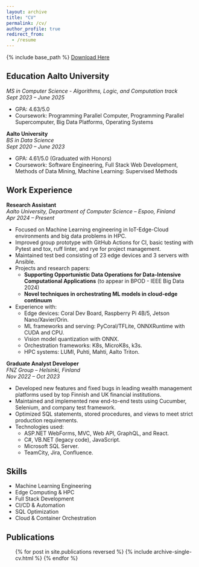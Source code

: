 ```yaml
---
layout: archive
title: "CV"
permalink: /cv/
author_profile: true
redirect_from:
  - /resume
---
```


{% include base_path %}
[Download Here](https://nguu0123.github.io/files/Anh-Dung_Nguyen_CV.pdf)

## Education **Aalto University**

_MS in Computer Science - Algorithms, Logic, and Computation track_  
_Sept 2023 – June 2025_

- GPA: 4.63/5.0
- Coursework: Programming Parallel Computer, Programming Parallel Supercomputer, Big Data Platforms, Operating Systems

**Aalto University**  
_BS in Data Science_  
_Sept 2020 – June 2023_

- GPA: 4.61/5.0 (Graduated with Honors)
- Coursework: Software Engineering, Full Stack Web Development, Methods of Data Mining, Machine Learning: Supervised Methods

## Work Experience

**Research Assistant**  
_Aalto University, Department of Computer Science – Espoo, Finland_  
_Apr 2024 – Present_

- Focused on Machine Learning engineering in IoT-Edge-Cloud environments and big data problems in HPC.
- Improved group prototype with GitHub Actions for CI, basic testing with Pytest and tox, ruff linter, and rye for project management.
- Maintained test bed consisting of 23 edge devices and 3 servers with Ansible.
- Projects and research papers:
  - **Supporting Opportunistic Data Operations for Data-Intensive Computational Applications** (to appear in BPOD - IEEE Big Data 2024)
  - **Novel techniques in orchestrating ML models in cloud-edge continuum**
- Experience with:
  - Edge devices: Coral Dev Board, Raspberry Pi 4B/5, Jetson Nano/Xavier/Orin.
  - ML frameworks and serving: PyCoral/TFLite, ONNXRuntime with CUDA and CPU.
  - Vision model quantization with ONNX.
  - Orchestration frameworks: K8s, MicroK8s, k3s.
  - HPC systems: LUMI, Puhti, Mahti, Aalto Triton.

**Graduate Analyst Developer**  
_FNZ Group – Helsinki, Finland_  
_Nov 2022 – Oct 2023_

- Developed new features and fixed bugs in leading wealth management platforms used by top Finnish and UK financial institutions.
- Maintained and implemented new end-to-end tests using Cucumber, Selenium, and company test framework.
- Optimized SQL statements, stored procedures, and views to meet strict production requirements.
- Technologies used:
  - ASP.NET WebForms, MVC, Web API, GraphQL, and React.
  - C#, VB.NET (legacy code), JavaScript.
  - Microsoft SQL Server.
  - TeamCity, Jira, Confluence.

## Skills

- Machine Learning Engineering
- Edge Computing & HPC
- Full Stack Development
- CI/CD & Automation
- SQL Optimization
- Cloud & Container Orchestration

## Publications

<ul>{% for post in site.publications reversed %}
  {% include archive-single-cv.html %}
{% endfor %}</ul>
